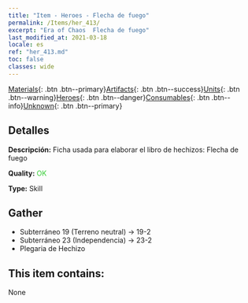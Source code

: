 ```yaml
---
title: "Item - Heroes - Flecha de fuego"
permalink: /Items/her_413/
excerpt: "Era of Chaos  Flecha de fuego"
last_modified_at: 2021-03-18
locale: es
ref: "her_413.md"
toc: false
classes: wide
---
```

 [Materials](/es/Items/){: .btn .btn--primary}[Artifacts](/es/Items/Artifacts/){: .btn .btn--success}[Units](/es/Items/Units/){: .btn .btn--warning}[Heroes](/es/Items/Heroes/){: .btn .btn--danger}[Consumables](/es/Items/Consumables/){: .btn .btn--info}[Unknown](/es/Items/Unknown/){: .btn .btn--primary}

## Detalles
 **Descripción:** Ficha usada para elaborar el libro de hechizos: Flecha de fuego

 **Quality:** <span style="color: #32CD32">OK</span>

 **Type:** Skill

## Gather

*    Subterráneo 19 (Terreno neutral) -> 19-2 
*    Subterráneo 23 (Independencia) -> 23-2 
*    Plegaria de Hechizo 

## This item contains:

  None

